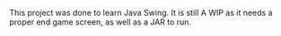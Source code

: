 This project was done to learn Java Swing. It is still A WIP as it needs a proper end game screen, as well as a JAR to run.
